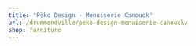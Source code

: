 ```yaml
---
title: "Pëko Design - Menuiserie Canouck"
url: /drummondville/peko-design-menuiserie-canouck/
shop: furniture
---
```

